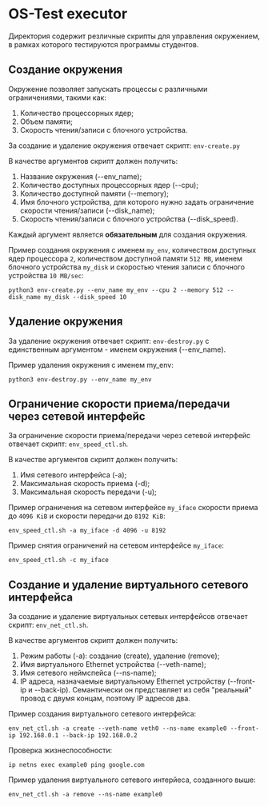 # OS-Test executor

Директория содержит резличные скрипты для управления окружением, в рамках которого тестируются программы студентов.

## Создание окружения

Окружение позволяет запускать процессы с различными ограничениями, такими как:
1. Количество процессорных ядер;
2. Объем памяти;
3. Скорость чтения/записи с блочного устройства.

За создание и удаление окружения отвечает скрипт: `env-create.py`

В качестве аргументов скрипт должен получить:
1. Название окружения (--env_name);
2. Количество доступных процессорных ядер (--cpu);
3. Количество доступной памяти (--memory);
4. Имя блочного устройства, для которого нужно задать ограничение скорости чтения/записи (--disk_name);
5. Скорость чтения/записи с блочного устройства (--disk_speed).

Каждый аргумент является **обязательным** для создания окружения.

Пример создания окружения с именем `my_env`, количеством доступных ядер процессора `2`, количеством доступной памяти `512 MB`, именем блочного устройства `my_disk` и скоростью чтения записи с блочного устройства `10 MB/sec`:

`python3 env-create.py --env_name my_env --cpu 2 --memory 512 --disk_name my_disk --disk_speed 10`

## Удаление окружения

За удаление окружения отвечает скрипт: `env-destroy.py` с единственным аргументом - именем окружения (--env_name).

Пример удаления окружения с именем my_env:

`python3 env-destroy.py --env_name my_env`

## Ограничение скорости приема/передачи через сетевой интерфейс

За ограничение скорости приема/передачи через сетевой интерфейс отвечает скрипт: `env_speed_ctl.sh`.

В качестве аргументов скрипт должен получить:
1. Имя сетевого интерфейса (-a);
2. Максимальная скорость приема (-d);
3. Максимальная скорость передачи (-u);

Пример ограничения на сетевом интерфейсе `my_iface` скорости приема до `4096 KiB` и скорости передачи до `8192 KiB`:

`env_speed_ctl.sh -a my_iface -d 4096 -u 8192`

Пример снятия ограничений на сетевом интерфейсе `my_iface`:

`env_speed_ctl.sh -c my_iface`

## Создание и удаление виртуального сетевого интерфейса

За создание и удаление виртуальных сетевых интерфейсов отвечает скрипт: `env_net_ctl.sh`.

В качестве аргументов скрипт должен получить:
1. Режим работы (-a): создание (create), удаление (remove);
2. Имя виртуального Ethernet устройства (--veth-name);
3. Имя сетевого неймспейса (--ns-name);
4. IP адреса, назначаемые виртуальному Ethernet устройству (--front-ip и --back-ip). Семантически он представляет из себя "реальный" провод с двумя концам, поэтому IP адресов два.

Пример создания виртуального сетевого интерфейса:

`env_net_ctl.sh -a create --veth-name veth0 --ns-name example0 --front-ip 192.168.0.1 --back-ip 192.168.0.2`

Проверка жизнеспособности:

`ip netns exec example0 ping google.com`

Пример удаления виртуального сетевого интерйеса, созданного выше:

`env_net_ctl.sh -a remove --ns-name example0`
